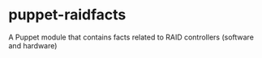 # puppet-raidfacts
A Puppet module that contains facts related to RAID controllers (software and hardware)
